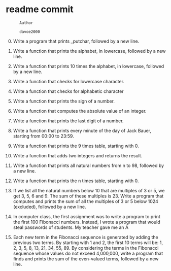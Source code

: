 #                 readme commit



		  Author

		  davoe2000

0.  Write a program that prints _putchar, followed by a new line.

1.  Write a function that prints the alphabet, in lowercase, followed by a new line.

2.  Write a function that prints 10 times the alphabet, in lowercase, followed by a new line.

4.  Write a function that checks for lowercase character.

5.  Write a function that checks for alphabetic character

6.  Write a function that prints the sign of a number.

7.  Write a function that computes the absolute value of an integer.

8.  Write a function that prints the last digit of a number.

9.  Write a function that prints every minute of the day of Jack Bauer, starting from 00:00 to 23:59.

10.  Write a function that prints the 9 times table, starting with 0.

11.  Write a function that adds two integers and returns the result.

12.  Write a function that prints all natural numbers from n to 98, followed by a new line.

13.  Write a function that prints the n times table, starting with 0.

14.  If we list all the natural numbers below 10 that are multiples of 3 or 5, we get 3, 5, 6 and 9. The sum of these multiples is 23. Write a program that computes and prints the sum of all the multiples of 3 or 5 below 1024 (excluded), followed by a new line.

15.  In computer class, the first assignment was to write a program to print the first 100 Fibonacci numbers. Instead, I wrote a program that would steal passwords of students. My teacher gave me an A

16.  Each new term in the Fibonacci sequence is generated by adding the previous two terms. By starting with 1 and 2, the first 10 terms will be: 1, 2, 3, 5, 8, 13, 21, 34, 55, 89. By considering the terms in the Fibonacci sequence whose values do not exceed 4,000,000, write a program that finds and prints the sum of the even-valued terms, followed by a new line.
